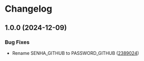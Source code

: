 # Changelog

## 1.0.0 (2024-12-09)


### Bug Fixes

* Rename SENHA_GITHUB to PASSWORD_GITHUB ([2389024](https://github.com/IsraelDeveloperMaster/Navigation-NavController-Jetpack-Compose/commit/2389024733087d36c1010629b6c0958f5d4daa68))
